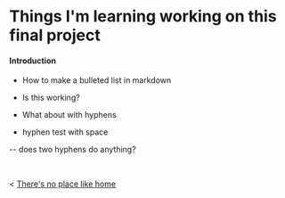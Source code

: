 # Things I'm learning working on this final project

#### Introduction

* How to make a bulleted list in markdown

* Is this working?

- What about with hyphens

- hyphen test with space

-- does two hyphens do anything?






  &nbsp; &nbsp; &nbsp; &nbsp;
  

< [There's no place like home](./index.md)
